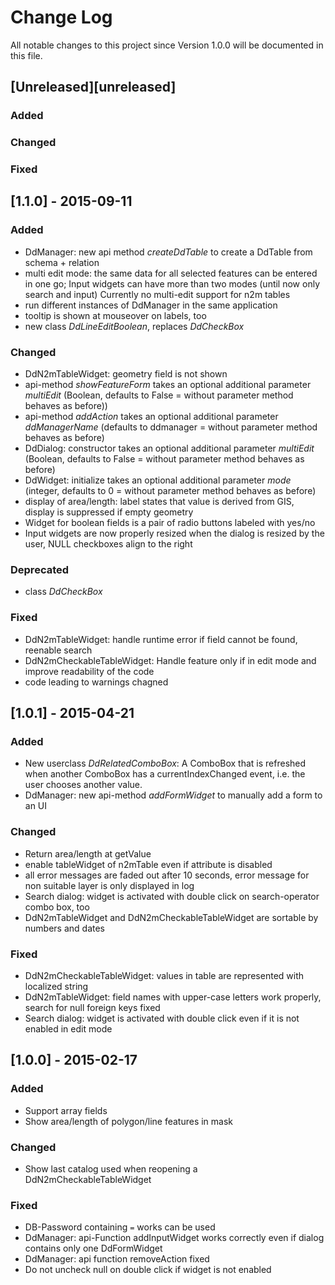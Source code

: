 # Change Log
All notable changes to this project since Version 1.0.0 will be documented in this file.

## [Unreleased][unreleased]
### Added
### Changed
### Fixed

## [1.1.0] - 2015-09-11
### Added
- DdManager: new api method *createDdTable* to create a DdTable from schema + relation
- multi edit mode: the same data for all selected features can be entered in one go; Input widgets can have more than two modes (until now only search and input)
Currently no multi-edit support for n2m tables
- run different instances of DdManager in the same application
- tooltip is shown at mouseover on labels, too
- new class *DdLineEditBoolean*, replaces *DdCheckBox*

### Changed
- DdN2mTableWidget: geometry field is not shown
- api-method *showFeatureForm* takes an optional additional parameter *multiEdit* (Boolean, defaults to False = without parameter method behaves as before))
- api-method *addAction* takes an optional additional parameter *ddManagerName* (defaults to ddmanager = without parameter method behaves as before)
- DdDialog: constructor takes an optional additional parameter *multiEdit* (Boolean, defaults to False = without parameter method behaves as before)
- DdWidget: initialize takes an optional additional parameter *mode* (integer, defaults to 0 = without parameter method behaves as before)
- display of area/length: label states that value is derived from GIS, display is suppressed if empty geometry
- Widget for boolean fields is a pair of radio buttons labeled with yes/no
- Input widgets are now properly resized when the dialog is resized by the user, NULL checkboxes align to the right

### Deprecated
- class *DdCheckBox*

### Fixed
- DdN2mTableWidget: handle runtime error if field cannot be found, reenable search
- DdN2mCheckableTableWidget: Handle feature only if in edit mode and improve readability of the code
- code leading to warnings chagned

## [1.0.1] - 2015-04-21
### Added
- New userclass *DdRelatedComboBox*: A ComboBox that is refreshed when another ComboBox has
    a currentIndexChanged event, i.e. the user chooses another value.
- DdManager: new api-method *addFormWidget* to manually add a form to an UI

### Changed
- Return area/length at getValue
- enable tableWidget of n2mTable even if attribute is disabled
- all error messages are faded out after 10 seconds, error message for non suitable layer is only displayed in log
- Search dialog: widget is activated with double click on search-operator combo box, too
- DdN2mTableWidget and DdN2mCheckableTableWidget are sortable by numbers and dates

### Fixed
- DdN2mCheckableTableWidget: values in table are represented with localized string
- DdN2mTableWidget: field names with upper-case letters work properly, search for null foreign keys fixed
- Search dialog: widget is activated with double click even if it is not enabled in edit mode

## [1.0.0] - 2015-02-17
### Added
- Support array fields
- Show area/length of polygon/line features in mask

### Changed
- Show last catalog used when reopening a DdN2mCheckableTableWidget

### Fixed
- DB-Password containing `=` works can be used
- DdManager: api-Function addInputWidget works correctly even if dialog contains only one DdFormWidget
- DdManager: api function removeAction fixed
- Do not uncheck null on double click if widget is not enabled


